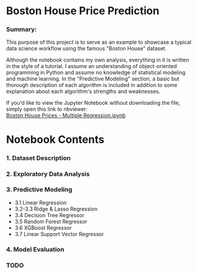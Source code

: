 # Boston House Price Prediction

### Summary:

This purpose of this project is to serve as an example to showcase a typical data science workflow using the famous "Boston House" dataset. 

Although the notebook contains my own analysis, everything in it is written in the style of a tutorial. 
I assume an understanding of object-oriented programming in Python and assume no knowledge of statistical modeling and machine learning. 
In the "Predictive Modeling" section, a basic but thorough description of each algorithm is included in addition to some explanation about each algorithm's strengths and weaknesses. 

If you'd like to view the Jupyter Notebook without downloading the file, simply open this link to nbviewer:  
[Boston House Prices - Multiple Regression.ipynb](https://nbviewer.jupyter.org/github/Unique-Divine/Regression-Practice/blob/master/2.%20Boston%20House%20Price%20Prediction/Boston%20House%20Prices%20-%20Multiple%20Regression.ipynb#s37)

# Notebook Contents
### 1. Dataset Description
### 2. Exploratory Data Analysis
### 3. Predictive Modeling
- 3.1 Linear Regression
- 3.2-3.3 Ridge & Lasso Regression
- 3.4 Decision Tree Regressor
- 3.5 Random Forest Regressor
- 3.6 XGBoost Regressor
- 3.7 Linear Support Vector Regressor
### 4. Model Evaluation
### TODO
